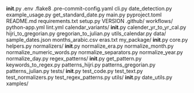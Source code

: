 __init__.py
.env
.flake8
.pre-commit-config.yaml
cli.py
date_detection.py
example_usage.py
get_standard_date.py
main.py
pyproject.toml
README.md
requirements.txt
setup.py
VERSION
.github/
    workflows/
        python-app.yml
        lint.yml
calendar_variants/
    __init__.py
    calender_yr_to_yr_cal.py
    hijri_to_gregorian.py
    gregorian_to_julian.py
    utils_calendar.py
data/
    sample_dates.json
    months_arabic.csv
    eras.txt
my_package/
    __init__.py
    core.py
    helpers.py
normalizers/
    __init__.py
    normalize_era.py
    normalize_month.py
    normalize_numeric_words.py
    normalize_separators.py
    normalize_year.py
    normalize_day.py
regex_patterns/
    __init__.py
    get_pattern.py
    keywords_to_regex.py
    patterns_hijri.py
    patterns_gregorian.py
    patterns_julian.py
tests/
    __init__.py
    test_code.py
    test_text.py
    test_normalizers.py
    test_regex_patterns.py
utils/
    __init__.py
    date_utils.py
xamples/ 